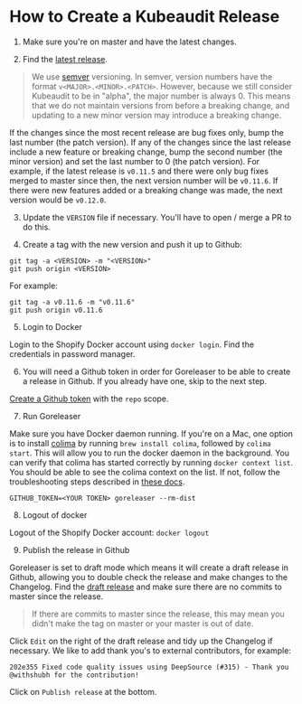 # How to Create a Kubeaudit Release

1. Make sure you're on master and have the latest changes.

2. Find the [latest release](https://github.com/Shopify/kubeaudit/releases).

> We use [semver](https://semver.org/) versioning. In semver, version numbers have the format `v<MAJOR>.<MINOR>.<PATCH>`. However, because we still consider Kubeaudit to be in "alpha", the major number is always 0. This means that we do not maintain versions from before a breaking change, and updating to a new minor version may introduce a breaking change.

If the changes since the most recent release are bug fixes only, bump the last number (the patch version). If any of the changes since the last release include a new feature or breaking change, bump the second number (the minor version) and set the last number to 0 (the patch version). For example, if the latest release is `v0.11.5` and there were only bug fixes merged to master since then, the next version number will be `v0.11.6`. If there were new features added or a breaking change was made, the next version would be `v0.12.0`.

3. Update the `VERSION` file if necessary. You'll have to open / merge a PR to do this.

4. Create a tag with the new version and push it up to Github:

```
git tag -a <VERSION> -m "<VERSION>"
git push origin <VERSION>
```

For example:

```
git tag -a v0.11.6 -m "v0.11.6"
git push origin v0.11.6
```

5. Login to Docker

Login to the Shopify Docker account using `docker login`. Find the credentials in password manager.

6. You will need a Github token in order for Goreleaser to be able to create a release in Github. If you already have one, skip to the next step.

[Create a Github token](https://github.com/settings/tokens/new) with the `repo` scope.

7. Run Goreleaser

Make sure you have Docker daemon running. If you're on a Mac, one option is to install [colima](https://github.com/abiosoft/colima) by running `brew install colima`, followed by `colima start`. This will allow you to run the docker daemon in the background. You can verify that colima has started correctly by running `docker context list`. You should be able to see the colima context on the list. If not, follow the troubleshooting steps described in [these docs](https://github.com/abiosoft/colima/blob/main/docs/FAQ.md#cannot-connect-to-the-docker-daemon-at-unixvarrundockersock-is-the-docker-daemon-running).

```
GITHUB_TOKEN=<YOUR TOKEN> goreleaser --rm-dist
```

8. Logout of docker

Logout of the Shopify Docker account: `docker logout`

9. Publish the release in Github

Goreleaser is set to draft mode which means it will create a draft release in Github, allowing you to double check the release and make changes to the Changelog. Find the [draft release](https://github.com/Shopify/kubeaudit/releases) and make sure there are no commits to master since the release.

> If there are commits to master since the release, this may mean you didn't make the tag on master or your master is out of date.

Click `Edit` on the right of the draft release and tidy up the Changelog if necessary. We like to add thank you's to external contributors, for example:

```
202e355 Fixed code quality issues using DeepSource (#315) - Thank you @withshubh for the contribution!
```

Click on `Publish release` at the bottom.
